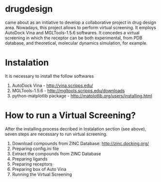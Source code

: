 drugdesign
==========
came about as an initiative to develop a collaborative project 
in drug design area. 
Nowadays, this project allows to perform virtual screening.
It employs AutoDock Vina and MGLTools-1.5.6 softwares. 
It concedes a virtual screening in which the receptor can be 
both experimental, from PDB database, and theoretical, 
molecular dynamics simulation, for example.


Instalation 
===========
It is necessary to install the follow softwares
1) AutoDock Vina - http://vina.scripps.edu/
2) MGLTools-1.5.6 - http://mgltools.scripps.edu/downloads 
3) python-matplotlib package - http://matplotlib.org/users/installing.html

How to run a Virtual Screening?
===============================
After the installing process decribed in Instalation section (see above), 
seven steps are necessary to run virtual screening.

1) Download compounds from ZINC Database: http://zinc.docking.org/
2) Preparing config.ini file
3) Extract the compounds from ZINC Database
4) Preparing ligands
5) Preparing receptors
6) Preparing box of Auto Vina
7) Running the Virtual Screening